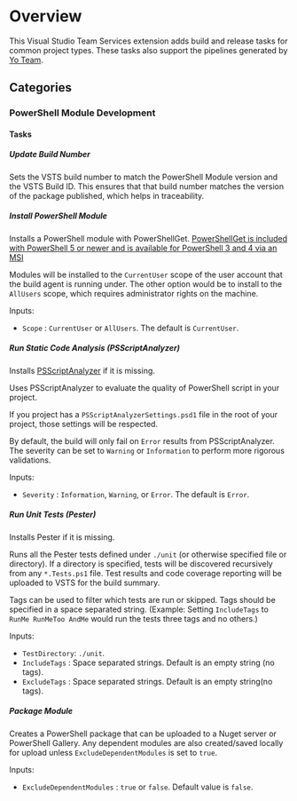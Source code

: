 # Overview

This Visual Studio Team Services extension adds build and release tasks for common project types.  These tasks also support the pipelines generated by [Yo Team](https://github.com/DarqueWarrior/generator-team).

## Categories

### PowerShell Module Development

#### Tasks

##### Update Build Number

Sets the VSTS build number to match the PowerShell Module version and the VSTS Build ID. This ensures that that build number matches the version of the package published, which helps in traceability.

##### Install PowerShell Module

Installs a PowerShell module with PowerShellGet.  [PowerShellGet is included with PowerShell 5 or newer and is available for PowerShell 3 and 4 via an MSI](https://docs.microsoft.com/en-us/powershell/gallery/psget/get_psget_module?WT.mc_id=-vsts-stmuraws)

Modules will be installed to the `CurrentUser` scope of the user account that the build agent is running under.  The other option would be to install to the `AllUsers` scope, which requires administrator rights on the machine.

Inputs:

* `Scope` : `CurrentUser` or `AllUsers`.  The default is `CurrentUser`.

##### Run Static Code Analysis (PSScriptAnalyzer)

Installs [PSScriptAnalyzer](https://github.com/PowerShell/PSScriptAnalyzer) if it is missing.

Uses PSScriptAnalyzer to evaluate the quality of PowerShell script in your project.

If you project has a `PSScriptAnalyzerSettings.psd1` file in the root of your project, those settings will be respected.

By default, the build will only fail on `Error` results from PSScriptAnalyzer. The severity can be set to `Warning` or `Information` to perform more rigorous validations.

Inputs:

* `Severity` : `Information`, `Warning`, or `Error`.  The default is `Error`.

##### Run Unit Tests (Pester)

Installs Pester if it is missing.

Runs all the Pester tests defined under `./unit` (or otherwise specified file or directory). If a directory is specified, tests will be discovered recursively from any `*.Tests.ps1` file. Test results and code coverage reporting will be uploaded to VSTS for the build summary.

Tags can be used to filter which tests are run or skipped.  Tags should be specified in a space separated string. (Example: Setting `IncludeTags` to `RunMe RunMeToo AndMe` would run the tests three tags and no others.)

Inputs:

* `TestDirectory`: `./unit`.
* `IncludeTags` : Space separated strings. Default is an empty string (no tags).
* `ExcludeTags` : Space separated strings. Default is an empty string(no tags).

##### Package Module

Creates a PowerShell package that can be uploaded to a Nuget server or PowerShell Gallery.  Any dependent modules are also created/saved locally for upload unless `ExcludeDependentModules` is set to `true`.

Inputs:

* `ExcludeDependentModules` : `true` or `false`.  Default value is `false`.
